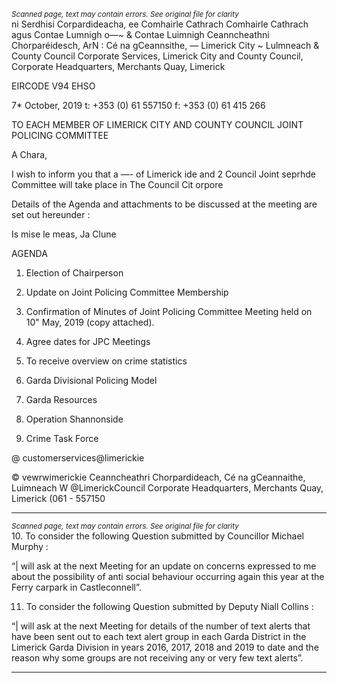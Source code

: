 *<small>Scanned page, text may contain errors. See original file for clarity</small>*  
ni Serdhisi Corpardideacha,
ee Comhairle Cathrach Comhairle Cathrach agus Contae Lumnigh
o—~ & Contae Luimnigh Ceanncheathni Chorparéidesch,
ArN : Cé na gCeannsithe,
— Limerick City ~ Lulmneach
& County Council
Corporate Services,
Limerick City and County Council,
Corporate Headquarters,
Merchants Quay,
Limerick

EIRCODE V94 EHSO

7* October, 2019
t: +353 (0) 61 557150
f: +353 (0) 61 415 266

TO EACH MEMBER OF LIMERICK CITY AND COUNTY COUNCIL JOINT POLICING COMMITTEE

A Chara,

I wish to inform you that a —- of Limerick ide and 2 Council Joint seprhde Committee will
take place in The Council Cit orpore

Details of the Agenda and attachments to be discussed at the meeting are set out hereunder :

Is mise le meas,
Ja Clune

AGENDA
1. Election of Chairperson
2. Update on Joint Policing Committee Membership

3. Confirmation of Minutes of Joint Policing Committee Meeting held on 10" May, 2019 (copy
attached).

4. Agree dates for JPC Meetings

5. To receive overview on crime statistics
6. Garda Divisional Policing Model

7. Garda Resources

8. Operation Shannonside

9. Crime Task Force

@ customerservices@limerickie

© vewrwimerickie
Ceanncheathri Chorpardideach, Cé na gCeannaithe, Luimneach W @LimerickCouncil
Corporate Headquarters, Merchants Quay, Limerick (061 - 557150

---
*<small>Scanned page, text may contain errors. See original file for clarity</small>*  
10. To consider the following Question submitted by Councillor Michael Murphy :

“| will ask at the next Meeting for an update on concerns expressed to me about the
possibility of anti social behaviour occurring again this year at the Ferry carpark in
Castleconnell”.

11. To consider the following Question submitted by Deputy Niall Collins :

“| will ask at the next Meeting for details of the number of text alerts that have been sent
out to each text alert group in each Garda District in the Limerick Garda Division in years
2016, 2017, 2018 and 2019 to date and the reason why some groups are not receiving any or
very few text alerts”.

---
